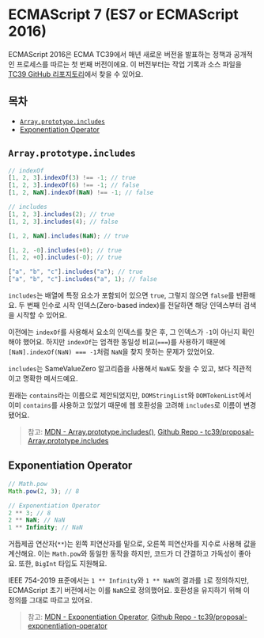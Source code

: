 # ECMAScript 7 (ES7 or ECMAScript 2016)

ECMAScript 2016은 ECMA TC39에서 매년 새로운 버전을 발표하는 정책과 공개적인 프로세스를 따르는 첫 번째 버전이에요. 이 버전부터는 작업 기록과 소스 파일을 [TC39 GitHub 리포지토리](https://github.com/tc39)에서 찾을 수 있어요.

## 목차

- [`Array.prototype.includes`](#arrayprototypeincludes)
- [Exponentiation Operator](#exponentiation-operator)

## `Array.prototype.includes`

```javascript
// indexOf
[1, 2, 3].indexOf(3) !== -1; // true
[1, 2, 3].indexOf(6) !== -1; // false
[1, 2, NaN].indexOf(NaN) !== -1; // false

// includes
[1, 2, 3].includes(2); // true
[1, 2, 3].includes(4); // false

[1, 2, NaN].includes(NaN); // true

[1, 2, -0].includes(+0); // true
[1, 2, +0].includes(-0); // true

["a", "b", "c"].includes("a"); // true
["a", "b", "c"].includes("a", 1); // false
```

`includes`는 배열에 특정 요소가 포함되어 있으면 `true`, 그렇지 않으면 `false`를 반환해요. 두 번째 인수로 시작 인덱스(Zero-based index)를 전달하면 해당 인덱스부터 검색을 시작할 수 있어요.

이전에는 `indexOf`를 사용해서 요소의 인덱스를 찾은 후, 그 인덱스가 `-1`이 아닌지 확인해야 했어요. 하지만 `indexOf`는 엄격한 동일성 비교(`===`)를 사용하기 때문에 `[NaN].indexOf(NaN) === -1`처럼 `NaN`을 찾지 못하는 문제가 있었어요.

`includes`는 SameValueZero 알고리즘을 사용해서 `NaN`도 찾을 수 있고, 보다 직관적이고 명확한 메서드예요.

원래는 `contains`라는 이름으로 제안되었지만, `DOMStringList`와 `DOMTokenList`에서 이미 `contains`를 사용하고 있었기 때문에 웹 호환성을 고려해 `includes`로 이름이 변경됐어요.

> 참고: [MDN - Array.prototype.includes()](https://developer.mozilla.org/en-US/docs/Web/JavaScript/Reference/Global_Objects/Array/includes), [Github Repo - tc39/proposal-Array.prototype.includes](https://github.com/tc39/proposal-Array.prototype.includes?tab=readme-ov-file)

## Exponentiation Operator

```javascript
// Math.pow
Math.pow(2, 3); // 8

// Exponentiation Operator
2 ** 3; // 8
2 ** NaN; // NaN
1 ** Infinity; // NaN
```

거듭제곱 연산자(`**`)는 왼쪽 피연산자를 밑으로, 오른쪽 피연산자를 지수로 사용해 값을 계산해요. 이는 `Math.pow`와 동일한 동작을 하지만, 코드가 더 간결하고 가독성이 좋아요. 또한, `BigInt` 타입도 지원해요.

IEEE 754-2019 표준에서는 `1 ** Infinity`와 `1 ** NaN`의 결과를 `1`로 정의하지만, ECMAScript 초기 버전에서는 이를 `NaN`으로 정의했어요. 호환성을 유지하기 위해 이 정의를 그대로 따르고 있어요.

> 참고: [MDN - Exponentiation Operator](https://developer.mozilla.org/en-US/docs/Web/JavaScript/Reference/Operators/Exponentiation), [Github Repo - tc39/proposal-exponentiation-operator](https://github.com/tc39/proposal-exponentiation-operator)
